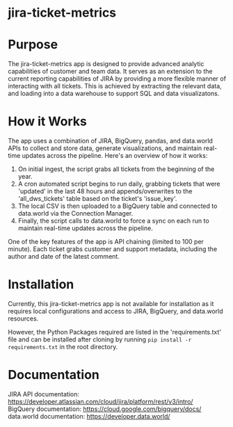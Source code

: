 # jira-ticket-metrics

# Purpose
The jira-ticket-metrics app is designed to provide advanced analytic capabilities of customer and team data. It serves as an extension to the current reporting capabilities of JIRA by providing a more flexible manner of interacting with all tickets. This is achieved by extracting the relevant data, and loading into a data warehouse to support SQL and data visualizatons.

# How it Works
The app uses a combination of JIRA, BigQuery, pandas, and data.world APIs to collect and store data, generate visualizations, and maintain real-time updates across the pipeline. Here's an overview of how it works:

1. On initial ingest, the script grabs all tickets from the beginning of the year.
2. A cron automated script begins to run daily, grabbing tickets that were 'updated' in the last 48 hours and appends/overwrites to the 'all_dws_tickets' table based on the ticket's 'issue_key'.
3. The local CSV is then uploaded to a BigQuery table and connected to data.world via the Connection Manager.
4. Finally, the script calls to data.world to force a sync on each run to maintain real-time updates across the pipeline.

One of the key features of the app is API chaining (limited to 100 per minute). Each ticket grabs customer and support metadata, including the author and date of the latest comment.

# Installation
Currently, this jira-ticket-metrics app is not available for installation as it requires local configurations and access to JIRA, BigQuery, and data.world resources.

However, the Python Packages required are listed in the 'requirements.txt' file and can be installed after cloning by running ```pip install -r requirements.txt``` in the root directory.


# Documentation
JIRA API documentation: https://developer.atlassian.com/cloud/jira/platform/rest/v3/intro/  
BigQuery documentation: https://cloud.google.com/bigquery/docs/  
data.world documentation: https://developer.data.world/
